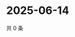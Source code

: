 # 2025-06-14

共 0 条

<!-- BEGIN ZHIHUQUESTIONS -->
<!-- 最后更新时间 Sat Jun 14 2025 07:12:08 GMT+0800 (China Standard Time) -->

<!-- END ZHIHUQUESTIONS -->

